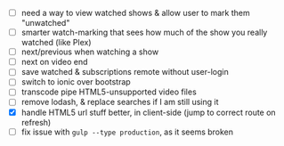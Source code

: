 * [ ] need a way to view watched shows & allow user to mark them "unwatched"
* [ ] smarter watch-marking that sees how much of the show you really watched (like Plex)
* [ ] next/previous when watching a show
* [ ] next on video end
* [ ] save watched & subscriptions remote without user-login
* [ ] switch to ionic over bootstrap
* [ ] transcode pipe HTML5-unsupported video files
* [ ] remove lodash, & replace searches if I am still using it
* [X] handle HTML5 url stuff better, in client-side (jump to correct route on refresh)
* [ ] fix issue with `gulp --type production`, as it seems broken
